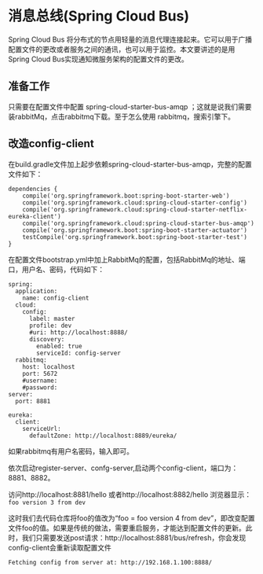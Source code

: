 # 消息总线(Spring Cloud Bus)

Spring Cloud Bus 将分布式的节点用轻量的消息代理连接起来。它可以用于广播配置文件的更改或者服务之间的通讯，也可以用于监控。本文要讲述的是用Spring Cloud Bus实现通知微服务架构的配置文件的更改。
## 准备工作
只需要在配置文件中配置 spring-cloud-starter-bus-amqp ；这就是说我们需要装rabbitMq，点击rabbitmq下载。至于怎么使用 rabbitmq，搜索引擎下。

## 改造config-client

在build.gradle文件加上起步依赖spring-cloud-starter-bus-amqp，完整的配置文件如下：
````
dependencies {
    compile('org.springframework.boot:spring-boot-starter-web')
    compile('org.springframework.cloud:spring-cloud-starter-config')
    compile('org.springframework.cloud:spring-cloud-starter-netflix-eureka-client')
    compile('org.springframework.cloud:spring-cloud-starter-bus-amqp')
    compile('org.springframework.boot:spring-boot-starter-actuator')
    testCompile('org.springframework.boot:spring-boot-starter-test')
}
````
在配置文件bootstrap.yml中加上RabbitMq的配置，包括RabbitMq的地址、端口，用户名、密码，代码如下：

````
spring:
  application:
    name: config-client
  cloud:
    config:
      label: master
      profile: dev
      #uri: http://localhost:8888/
      discovery:
        enabled: true
        serviceId: config-server
  rabbitmq:
    host: localhost
    port: 5672
    #username:
    #password:
server:
  port: 8881

eureka:
  client:
    serviceUrl:
      defaultZone: http://localhost:8889/eureka/
````

如果rabbitmq有用户名密码，输入即可。

依次启动register-server、confg-server,启动两个config-client，端口为：8881、8882。

访问http://localhost:8881/hello 或者http://localhost:8882/hello 浏览器显示：
`foo version 3 from dev`

这时我们去代码仓库将foo的值改为“foo = foo version 4 from dev”，即改变配置文件foo的值。如果是传统的做法，需要重启服务，才能达到配置文件的更新。此时，我们只需要发送post请求：http://localhost:8881/bus/refresh，你会发现config-client会重新读取配置文件

`Fetching config from server at: http://192.168.1.100:8888/`

